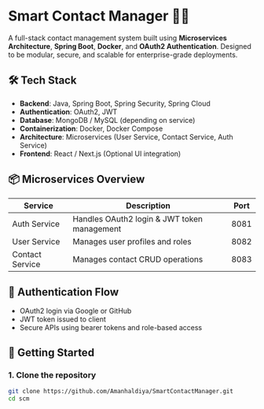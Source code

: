# Smart Contact Manager 🧠📇

A full-stack contact management system built using **Microservices Architecture**, **Spring Boot**, **Docker**, and **OAuth2 Authentication**. Designed to be modular, secure, and scalable for enterprise-grade deployments.

## 🛠 Tech Stack

- **Backend**: Java, Spring Boot, Spring Security, Spring Cloud
- **Authentication**: OAuth2, JWT
- **Database**: MongoDB / MySQL (depending on service)
- **Containerization**: Docker, Docker Compose
- **Architecture**: Microservices (User Service, Contact Service, Auth Service)
- **Frontend**: React / Next.js (Optional UI integration)

## 📦 Microservices Overview

| Service         | Description                                        | Port |
|----------------|----------------------------------------------------|------|
| Auth Service    | Handles OAuth2 login & JWT token management        | 8081 |
| User Service    | Manages user profiles and roles                    | 8082 |
| Contact Service | Manages contact CRUD operations                    | 8083 |

## 🔐 Authentication Flow

- OAuth2 login via Google or GitHub
- JWT token issued to client
- Secure APIs using bearer tokens and role-based access

## 🚀 Getting Started

### 1. Clone the repository

```bash
git clone https://github.com/Amanhaldiya/SmartContactManager.git
cd scm
